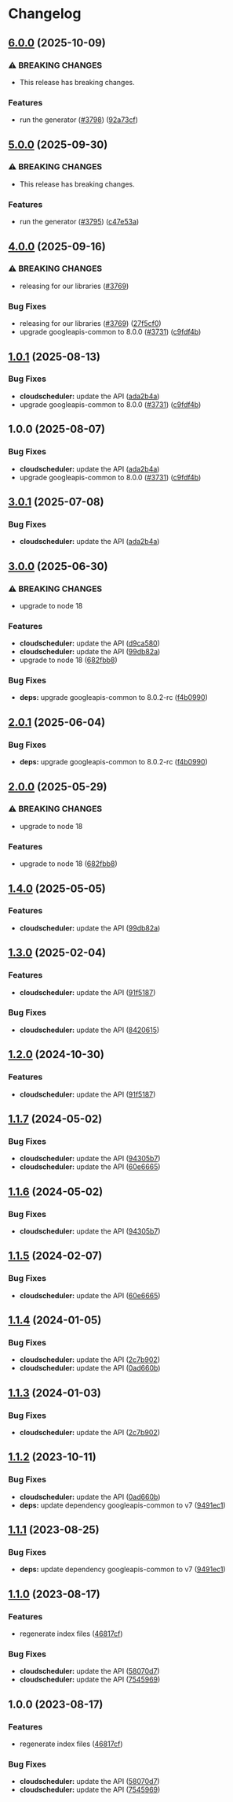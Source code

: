# Changelog

## [6.0.0](https://github.com/googleapis/google-api-nodejs-client/compare/cloudscheduler-v5.0.0...cloudscheduler-v6.0.0) (2025-10-09)


### ⚠ BREAKING CHANGES

* This release has breaking changes.

### Features

* run the generator ([#3798](https://github.com/googleapis/google-api-nodejs-client/issues/3798)) ([92a73cf](https://github.com/googleapis/google-api-nodejs-client/commit/92a73cf2d6e561116c73745f284aeba5578cc345))

## [5.0.0](https://github.com/googleapis/google-api-nodejs-client/compare/cloudscheduler-v4.0.0...cloudscheduler-v5.0.0) (2025-09-30)


### ⚠ BREAKING CHANGES

* This release has breaking changes.

### Features

* run the generator ([#3795](https://github.com/googleapis/google-api-nodejs-client/issues/3795)) ([c47e53a](https://github.com/googleapis/google-api-nodejs-client/commit/c47e53adc5fabc62081bfcec5c5d5642a0fdbbb2))

## [4.0.0](https://github.com/googleapis/google-api-nodejs-client/compare/cloudscheduler-v3.0.1...cloudscheduler-v4.0.0) (2025-09-16)


### ⚠ BREAKING CHANGES

* releasing for our libraries ([#3769](https://github.com/googleapis/google-api-nodejs-client/issues/3769))

### Bug Fixes

* releasing for our libraries ([#3769](https://github.com/googleapis/google-api-nodejs-client/issues/3769)) ([27f5cf0](https://github.com/googleapis/google-api-nodejs-client/commit/27f5cf0a0190a5e8e8bf970f7a7cf77c409f093e))
* upgrade googleapis-common to 8.0.0  ([#3731](https://github.com/googleapis/google-api-nodejs-client/issues/3731)) ([c9fdf4b](https://github.com/googleapis/google-api-nodejs-client/commit/c9fdf4b34d6c9bcf608eee35dd281d4680be9797))

## [1.0.1](https://github.com/googleapis/google-api-nodejs-client/compare/cloudscheduler-v1.0.0...cloudscheduler-v1.0.1) (2025-08-13)


### Bug Fixes

* **cloudscheduler:** update the API ([ada2b4a](https://github.com/googleapis/google-api-nodejs-client/commit/ada2b4a8e9b5783fa8bfa4b01bd5420b6b8a6403))
* upgrade googleapis-common to 8.0.0  ([#3731](https://github.com/googleapis/google-api-nodejs-client/issues/3731)) ([c9fdf4b](https://github.com/googleapis/google-api-nodejs-client/commit/c9fdf4b34d6c9bcf608eee35dd281d4680be9797))

## 1.0.0 (2025-08-07)


### Bug Fixes

* **cloudscheduler:** update the API ([ada2b4a](https://github.com/googleapis/google-api-nodejs-client/commit/ada2b4a8e9b5783fa8bfa4b01bd5420b6b8a6403))
* upgrade googleapis-common to 8.0.0  ([#3731](https://github.com/googleapis/google-api-nodejs-client/issues/3731)) ([c9fdf4b](https://github.com/googleapis/google-api-nodejs-client/commit/c9fdf4b34d6c9bcf608eee35dd281d4680be9797))

## [3.0.1](https://github.com/googleapis/google-api-nodejs-client/compare/cloudscheduler-v3.0.0...cloudscheduler-v3.0.1) (2025-07-08)


### Bug Fixes

* **cloudscheduler:** update the API ([ada2b4a](https://github.com/googleapis/google-api-nodejs-client/commit/ada2b4a8e9b5783fa8bfa4b01bd5420b6b8a6403))

## [3.0.0](https://github.com/googleapis/google-api-nodejs-client/compare/cloudscheduler-v2.0.1...cloudscheduler-v3.0.0) (2025-06-30)


### ⚠ BREAKING CHANGES

* upgrade to node 18

### Features

* **cloudscheduler:** update the API ([d9ca580](https://github.com/googleapis/google-api-nodejs-client/commit/d9ca580f64b6bac308ae47772f0b73ba2ff1a7a3))
* **cloudscheduler:** update the API ([99db82a](https://github.com/googleapis/google-api-nodejs-client/commit/99db82aa0ad48c08045858fef3d860e7391f6d90))
* upgrade to node 18 ([682fbb8](https://github.com/googleapis/google-api-nodejs-client/commit/682fbb869189ae92b3e9a194d37d0548af0c1f92))


### Bug Fixes

* **deps:** upgrade googleapis-common to 8.0.2-rc ([f4b0990](https://github.com/googleapis/google-api-nodejs-client/commit/f4b099071040cfbcfe4a2e7d487d45ee93b369e0))

## [2.0.1](https://github.com/googleapis/google-api-nodejs-client/compare/cloudscheduler-v2.0.0...cloudscheduler-v2.0.1) (2025-06-04)


### Bug Fixes

* **deps:** upgrade googleapis-common to 8.0.2-rc ([f4b0990](https://github.com/googleapis/google-api-nodejs-client/commit/f4b099071040cfbcfe4a2e7d487d45ee93b369e0))

## [2.0.0](https://github.com/googleapis/google-api-nodejs-client/compare/cloudscheduler-v1.4.0...cloudscheduler-v2.0.0) (2025-05-29)


### ⚠ BREAKING CHANGES

* upgrade to node 18

### Features

* upgrade to node 18 ([682fbb8](https://github.com/googleapis/google-api-nodejs-client/commit/682fbb869189ae92b3e9a194d37d0548af0c1f92))

## [1.4.0](https://github.com/googleapis/google-api-nodejs-client/compare/cloudscheduler-v1.3.0...cloudscheduler-v1.4.0) (2025-05-05)


### Features

* **cloudscheduler:** update the API ([99db82a](https://github.com/googleapis/google-api-nodejs-client/commit/99db82aa0ad48c08045858fef3d860e7391f6d90))

## [1.3.0](https://github.com/googleapis/google-api-nodejs-client/compare/cloudscheduler-v1.2.0...cloudscheduler-v1.3.0) (2025-02-04)


### Features

* **cloudscheduler:** update the API ([91f5187](https://github.com/googleapis/google-api-nodejs-client/commit/91f5187352b60cb22bed1681107b959c2f52361b))


### Bug Fixes

* **cloudscheduler:** update the API ([8420615](https://github.com/googleapis/google-api-nodejs-client/commit/8420615b0257d6c97143d2046a6ba5ab8c63228c))

## [1.2.0](https://github.com/googleapis/google-api-nodejs-client/compare/cloudscheduler-v1.1.7...cloudscheduler-v1.2.0) (2024-10-30)


### Features

* **cloudscheduler:** update the API ([91f5187](https://github.com/googleapis/google-api-nodejs-client/commit/91f5187352b60cb22bed1681107b959c2f52361b))

## [1.1.7](https://github.com/googleapis/google-api-nodejs-client/compare/cloudscheduler-v1.1.6...cloudscheduler-v1.1.7) (2024-05-02)


### Bug Fixes

* **cloudscheduler:** update the API ([94305b7](https://github.com/googleapis/google-api-nodejs-client/commit/94305b7da4ccfab0e63b613d6a7fcbe33864270d))
* **cloudscheduler:** update the API ([60e6665](https://github.com/googleapis/google-api-nodejs-client/commit/60e6665d34b30c65942df32342a94a510e846f81))

## [1.1.6](https://github.com/googleapis/google-api-nodejs-client/compare/cloudscheduler-v1.1.5...cloudscheduler-v1.1.6) (2024-05-02)


### Bug Fixes

* **cloudscheduler:** update the API ([94305b7](https://github.com/googleapis/google-api-nodejs-client/commit/94305b7da4ccfab0e63b613d6a7fcbe33864270d))

## [1.1.5](https://github.com/googleapis/google-api-nodejs-client/compare/cloudscheduler-v1.1.4...cloudscheduler-v1.1.5) (2024-02-07)


### Bug Fixes

* **cloudscheduler:** update the API ([60e6665](https://github.com/googleapis/google-api-nodejs-client/commit/60e6665d34b30c65942df32342a94a510e846f81))

## [1.1.4](https://github.com/googleapis/google-api-nodejs-client/compare/cloudscheduler-v1.1.3...cloudscheduler-v1.1.4) (2024-01-05)


### Bug Fixes

* **cloudscheduler:** update the API ([2c7b902](https://github.com/googleapis/google-api-nodejs-client/commit/2c7b90229a5a25ed0dea8afe5e80cf57de00a167))
* **cloudscheduler:** update the API ([0ad660b](https://github.com/googleapis/google-api-nodejs-client/commit/0ad660ba46bbce7c84a9bcb0458c1fad1fdb4325))

## [1.1.3](https://github.com/googleapis/google-api-nodejs-client/compare/cloudscheduler-v1.1.2...cloudscheduler-v1.1.3) (2024-01-03)


### Bug Fixes

* **cloudscheduler:** update the API ([2c7b902](https://github.com/googleapis/google-api-nodejs-client/commit/2c7b90229a5a25ed0dea8afe5e80cf57de00a167))

## [1.1.2](https://github.com/googleapis/google-api-nodejs-client/compare/cloudscheduler-v1.1.1...cloudscheduler-v1.1.2) (2023-10-11)


### Bug Fixes

* **cloudscheduler:** update the API ([0ad660b](https://github.com/googleapis/google-api-nodejs-client/commit/0ad660ba46bbce7c84a9bcb0458c1fad1fdb4325))
* **deps:** update dependency googleapis-common to v7 ([9491ec1](https://github.com/googleapis/google-api-nodejs-client/commit/9491ec1cdc3c413e7d73edcfcd59cf5c28a7c855))

## [1.1.1](https://github.com/googleapis/google-api-nodejs-client/compare/cloudscheduler-v1.1.0...cloudscheduler-v1.1.1) (2023-08-25)


### Bug Fixes

* **deps:** update dependency googleapis-common to v7 ([9491ec1](https://github.com/googleapis/google-api-nodejs-client/commit/9491ec1cdc3c413e7d73edcfcd59cf5c28a7c855))

## [1.1.0](https://github.com/googleapis/google-api-nodejs-client/compare/cloudscheduler-v1.0.0...cloudscheduler-v1.1.0) (2023-08-17)


### Features

* regenerate index files ([46817cf](https://github.com/googleapis/google-api-nodejs-client/commit/46817cfbbdb7030ef55c89dcd5dd54b85d14da5b))


### Bug Fixes

* **cloudscheduler:** update the API ([58070d7](https://github.com/googleapis/google-api-nodejs-client/commit/58070d75a236418d8ab31189a667e947fcafd156))
* **cloudscheduler:** update the API ([7545969](https://github.com/googleapis/google-api-nodejs-client/commit/7545969daa6e38db0d242892b470921fc258cce7))

## 1.0.0 (2023-08-17)


### Features

* regenerate index files ([46817cf](https://github.com/googleapis/google-api-nodejs-client/commit/46817cfbbdb7030ef55c89dcd5dd54b85d14da5b))


### Bug Fixes

* **cloudscheduler:** update the API ([58070d7](https://github.com/googleapis/google-api-nodejs-client/commit/58070d75a236418d8ab31189a667e947fcafd156))
* **cloudscheduler:** update the API ([7545969](https://github.com/googleapis/google-api-nodejs-client/commit/7545969daa6e38db0d242892b470921fc258cce7))
